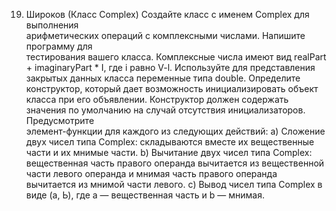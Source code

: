 19. Ширoков (Класс Complex) Создайте класс с именем Complex для выполнения  
арифметических операций с комплексными числами. Напишите программу для  
тестирования вашего класса. 
Комплексные числа имеют вид 
realPart + imaginaryPart * I, 
где i равно V-l. 
Используйте для представления закрытых данных класса переменные типа 
double. Определите конструктор, который дает возможность инициализировать 
объект класса при его объявлении. Конструктор должен содержать значения по 
умолчанию на случай отсутствия инициализаторов. Предусмотрите  
элемент-функции для каждого из следующих действий: 
a) Сложение двух чисел типа Complex: складываются вместе их вещественные 
части и их мнимые части. 
b) Вычитание двух чисел типа Complex: вещественная часть правого операнда 
вычитается из вещественной части левого операнда и мнимая часть правого 
операнда вычитается из мнимой части левого. 
c) Вывод чисел типа Complex в виде (а, Ь), где а — вещественная часть и b —
мнимая.

